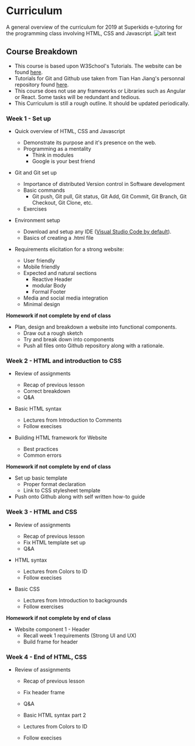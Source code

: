 # Curriculum

A general overview of the curriculum for 2019 at Superkids e-tutoring for the programming class involving HTML, CSS and Javascript.
![alt text](https://www.audero.it/blog/wp-content/uploads/2014/09/front-end-stack.png "Symbols")

## Course Breakdown

* This course is based upon W3School's Tutorials. The website can be found [here](https://www.w3schools.com/html/default.asp).
* Tutorials for Git and Github use taken from Tian Han Jiang's personnal repository found [here](https://github.com/mcgill-ecse211-w19/Team19/wiki/How-to-guides).
* This course does not use any frameworks or Libraries such as Angular or React. Some tasks will be redundant and tedious.
* This Curriculum is still a rough outline. It should be updated periodically.

### Week 1 - Set up

* Quick overview of HTML, CSS and Javascript
  * Demonstrate its purpose and it's presence on the web.
  * Programming as a mentality
    * Think in modules
    * Google is your best friend
  
* Git and Git set up
  *  Importance of distributed Version control in Software development
  * Basic commands
    * Git push, Git pull, Git status, Git Add, Git Commit, Git Branch, Git Checkout, Git Clone, etc.
  * Exercises
  
* Environment setup
  * Download and setup any IDE ([Visual Studio Code by default](https://code.visualstudio.com/Download)).
  * Basics of creating a .html file

* Requirements elicitation for a strong website:
  * User friendly
  * Mobile friendly
  * Expected and natural sections
    * Reactive Header
    * modular Body 
    * Formal Footer
  * Media and social media integration
  * Minimal design
  
**Homework if not complete by end of class**
* Plan, design and breakdown a website into functional components.
  * Draw out a rough sketch
  * Try and break down into components
  * Push all files onto Github repository along with a rationale.
  
### Week 2 - HTML and introduction to CSS

* Review of assignments
  * Recap of previous lesson
  * Correct breakdown
  * Q&A
  
* Basic HTML syntax
  * Lectures from Introduction to Comments
  * Follow execises
  
* Building HTML framework for Website
  * Best practices
  * Common errors

**Homework if not complete by end of class**
* Set up basic template
  * Proper format declaration
  * Link to CSS stylesheet template
* Push onto Github along with self written how-to guide
  
### Week 3 - HTML and CSS

* Review of assignments
  * Recap of previous lesson
  * Fix HTML template set up
  * Q&A

* HTML syntax
  * Lectures from Colors to ID
  * Follow execises
  
* Basic CSS
  * Lectures from Introduction to backgrounds
  * Follow exercises
  
**Homework if not complete by end of class**
* Website component 1 - Header
  * Recall week 1 requirements (Strong UI and UX)
  * Build frame for header
  
### Week 4 - End of HTML, CSS

* Review of assignments
  * Recap of previous lesson
  * Fix header frame
  * Q&A
    
  * Basic HTML syntax part 2
  * Lectures from Colors to ID
  * Follow execises
